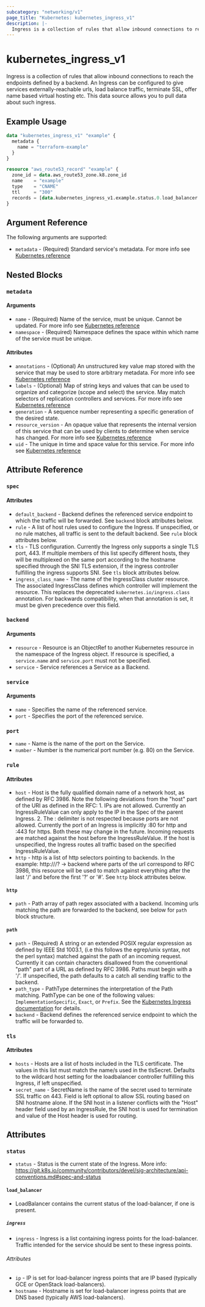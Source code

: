 ```yaml
---
subcategory: "networking/v1"
page_title: "Kubernetes: kubernetes_ingress_v1"
description: |-
  Ingress is a collection of rules that allow inbound connections to reach the endpoints defined by a backend. An Ingress can be configured to give services externally-reachable urls, load balance traffic, terminate SSL, offer name based virtual hosting etc.
---
```


# kubernetes_ingress_v1

Ingress is a collection of rules that allow inbound connections to reach the endpoints defined by a backend. An Ingress can be configured to give services externally-reachable urls, load balance traffic, terminate SSL, offer name based virtual hosting etc. This data source allows you to pull data about such ingress.

## Example Usage

```terraform
data "kubernetes_ingress_v1" "example" {
  metadata {
    name = "terraform-example"
  }
}

resource "aws_route53_record" "example" {
  zone_id = data.aws_route53_zone.k8.zone_id
  name    = "example"
  type    = "CNAME"
  ttl     = "300"
  records = [data.kubernetes_ingress_v1.example.status.0.load_balancer.0.ingress.0.hostname]
}
```

## Argument Reference

The following arguments are supported:

* `metadata` - (Required) Standard service's metadata. For more info see [Kubernetes reference](https://github.com/kubernetes/community/blob/e59e666e3464c7d4851136baa8835a311efdfb8e/contributors/devel/api-conventions.md#metadata)

## Nested Blocks

### `metadata`

#### Arguments

* `name` - (Required) Name of the service, must be unique. Cannot be updated. For more info see [Kubernetes reference](https://kubernetes.io/docs/concepts/overview/working-with-objects/names/#names)
* `namespace` - (Required) Namespace defines the space within which name of the service must be unique.

#### Attributes

* `annotations` - (Optional) An unstructured key value map stored with the service that may be used to store arbitrary metadata. For more info see [Kubernetes reference](https://kubernetes.io/docs/concepts/overview/working-with-objects/annotations/)
* `labels` - (Optional) Map of string keys and values that can be used to organize and categorize (scope and select) the service. May match selectors of replication controllers and services. For more info see [Kubernetes reference](https://kubernetes.io/docs/concepts/overview/working-with-objects/labels/)
* `generation` - A sequence number representing a specific generation of the desired state.
* `resource_version` - An opaque value that represents the internal version of this service that can be used by clients to determine when service has changed. For more info see [Kubernetes reference](https://github.com/kubernetes/community/blob/e59e666e3464c7d4851136baa8835a311efdfb8e/contributors/devel/api-conventions.md#concurrency-control-and-consistency)
* `uid` - The unique in time and space value for this service. For more info see [Kubernetes reference](https://kubernetes.io/docs/concepts/overview/working-with-objects/names/#uids)

## Attribute Reference

### `spec`

#### Attributes

* `default_backend` - Backend defines the referenced service endpoint to which the traffic will be forwarded. See `backend` block attributes below.
* `rule` - A list of host rules used to configure the Ingress. If unspecified, or no rule matches, all traffic is sent to the default backend. See `rule` block attributes below.
* `tls` - TLS configuration. Currently the Ingress only supports a single TLS port, 443. If multiple members of this list specify different hosts, they will be multiplexed on the same port according to the hostname specified through the SNI TLS extension, if the ingress controller fulfilling the ingress supports SNI. See `tls` block attributes below.
* `ingress_class_name` - The name of the IngressClass cluster resource. The associated IngressClass defines which controller will implement the resource. This replaces the deprecated `kubernetes.io/ingress.class` annotation. For backwards compatibility, when that annotation is set, it must be given precedence over this field.

### `backend`

#### Arguments

* `resource` - Resource is an ObjectRef to another Kubernetes resource in the namespace of the Ingress object. If resource is specified, a `service.name` and `service.port` must not be specified.
* `service` - Service references a Service as a Backend.

### `service`

#### Arguments

* `name` - Specifies the name of the referenced service.
* `port` - Specifies the port of the referenced service.

### `port`

* `name` - Name is the name of the port on the Service.
* `number` - Number is the numerical port number (e.g. 80) on the Service.

### `rule`

#### Attributes

* `host` - Host is the fully qualified domain name of a network host, as defined by RFC 3986. Note the following deviations from the \"host\" part of the URI as defined in the RFC: 1. IPs are not allowed. Currently an IngressRuleValue can only apply to the IP in the Spec of the parent Ingress. 2. The : delimiter is not respected because ports are not allowed. Currently the port of an Ingress is implicitly :80 for http and :443 for https. Both these may change in the future. Incoming requests are matched against the host before the IngressRuleValue. If the host is unspecified, the Ingress routes all traffic based on the specified IngressRuleValue.
* `http` - http is a list of http selectors pointing to backends. In the example: http:///? -> backend where parts of the url correspond to RFC 3986, this resource will be used to match against everything after the last '/' and before the first '?' or '#'. See `http` block attributes below.

#### `http`

* `path` - Path array of path regex associated with a backend. Incoming urls matching the path are forwarded to the backend, see below for `path` block structure.

#### `path`

* `path` - (Required) A string or an extended POSIX regular expression as defined by IEEE Std 1003.1, (i.e this follows the egrep/unix syntax, not the perl syntax) matched against the path of an incoming request. Currently it can contain characters disallowed from the conventional \"path\" part of a URL as defined by RFC 3986. Paths must begin with a '/'. If unspecified, the path defaults to a catch all sending traffic to the backend.
* `path_type` - PathType determines the interpretation of the Path matching. PathType can be one of the following values: `ImplementationSpecific`, `Exact`, or `Prefix`. See the [Kubernetes Ingress documentation](https://kubernetes.io/docs/concepts/services-networking/ingress/#path-types) for details.
* `backend` - Backend defines the referenced service endpoint to which the traffic will be forwarded to.

### `tls`

#### Attributes

* `hosts` - Hosts are a list of hosts included in the TLS certificate. The values in this list must match the name/s used in the tlsSecret. Defaults to the wildcard host setting for the loadbalancer controller fulfilling this Ingress, if left unspecified.
* `secret_name` - SecretName is the name of the secret used to terminate SSL traffic on 443. Field is left optional to allow SSL routing based on SNI hostname alone. If the SNI host in a listener conflicts with the \"Host\" header field used by an IngressRule, the SNI host is used for termination and value of the Host header is used for routing.

## Attributes

### `status`

* `status` - Status is the current state of the Ingress. More info: https://git.k8s.io/community/contributors/devel/sig-architecture/api-conventions.md#spec-and-status

#### `load_balancer`

* LoadBalancer contains the current status of the load-balancer, if one is present.

##### `ingress`

* `ingress` - Ingress is a list containing ingress points for the load-balancer. Traffic intended for the service should be sent to these ingress points.

###### Attributes

* `ip` - IP is set for load-balancer ingress points that are IP based (typically GCE or OpenStack load-balancers).
* `hostname` - Hostname is set for load-balancer ingress points that are DNS based (typically AWS load-balancers).
